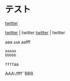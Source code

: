 # テスト

[](http://twitter.com)
[twitter](http://twitter.com)


[twitter](http://twitter.com) | twitter
[twitter](http://twitter.com) | twitter

aaa `aaA` aafff

```
aaaaa
bbbbb
```

`ffff`aa


AAA`\`ffff\``BBB

